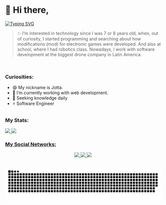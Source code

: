 # 👋 Hi there,

[![Typing SVG](https://readme-typing-svg.demolab.com?font=Hubot+Sans&weight=900&size=60&pause=1000&color=FFF&center=true&width=1000&height=100&lines=My+name+is...;Jo%C3%A3o+Guilherme+Bortoletto)](https://git.io/typing-svg)

> ✨  I’m interested in technology since I was 7 or 8 years old, when, out of curiosity, I started programming and searching about how modifications (mod) for electronic games were developed. And also at school, where I had robotics class. Nowadays, I work with software development at the biggest drone company in Latin America.

<br/>

### Curiosities:

- 😄 My nickname is Jotta.
- 🔭 I’m currently working with web development.
- 🌱 Seeking knowledge daily
- ⚡ Software Engineer

##

### My Stats: 

<div>
    <a href="https://github.com/bortolettojoaog">  
    <img height="180em" src="https://github-readme-stats.vercel.app/api?username=bortolettojoaog&show_icons=true&theme=dark" />
    <img height="180em" src="https://github-readme-stats.vercel.app/api/top-langs/?username=bortolettojoaog&langs_count=16&theme=dark&layout=compact" />
</div>    
    
### My Social Networks:
    
<div align="center">
    <a href="https://www.instagram.com/bortoletto.joaog/" target="_blank">
        <img src="https://img.shields.io/badge/-Instagram-%23E4405F?style=for-the-badge&logo=instagram&logoColor=white" />
    </a>
    <a href="https://g.dev/bortolettojoaog" target="_blank">
        <img src="https://img.shields.io/badge/GDev-D14836?style=for-the-badge&logo=gmail&logoColor=white" />
    </a>
    <a href="https://www.linkedin.com/in/bortolettojoaog/" target="_blank">
        <img src="https://img.shields.io/badge/LinkedIn-0077B5?style=for-the-badge&logo=linkedin&logoColor=white" />
    </a>
</div>
    
##   
    
<picture>
  <source media="(prefers-color-scheme: dark)" srcset="https://raw.githubusercontent.com/platane/platane/output/github-contribution-grid-snake-dark.svg">
  <source media="(prefers-color-scheme: light)" srcset="https://raw.githubusercontent.com/platane/platane/output/github-contribution-grid-snake.svg">
  <img alt="github contribution grid snake animation" src="https://raw.githubusercontent.com/platane/platane/output/github-contribution-grid-snake.svg">
</picture>
